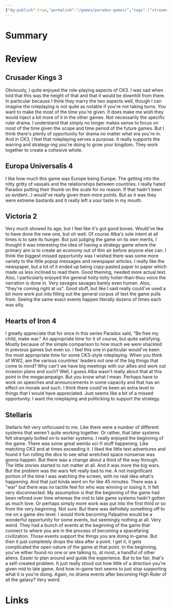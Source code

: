 ```yaml
---
{"dg-publish":true,"permalink":"/games/paradox-games/","tags":["streamed","games"],"created":"2024-05-13","updated":"2024-10-29"}
---
```



# Summary

# Review

## Crusader Kings 3

Obviously, I quite enjoyed the role-playing aspects of CK3. I was sad when told that this was the height of that and that it would be downhill from there. In particular because I think they marry the two aspects well, though I can imagine the roleplaying is not quite as notable if you're not taking turns. You want to make the most of the time you're given. It does make me wish they would inject a bit more of it in the other games. Not necessarily the specific ruler drama. I understand that simply no longer makes sense to focus on most of the time given the scope and time period of the future games. But I think there's plenty of opportunity for drama no matter what era you're in. And in CK3, I feel that roleplaying serves a purpose. It really supports the warring and strategy-ing you're doing to grow your kingdom. They work together to create a cohesive whole.

## Europa Universalis 4

I like how much this game was Europe being Europe. The getting into the nitty gritty of vassals and the relationships between countries. I really hated Paradox putting their thumb on the scale for no reason. If that hadn't been so evident...I would've really given them more points. But as it was they were extreme bastards and it really left a sour taste in my mouth.

## Victoria 2

Very much showed its age, but I feel like it's got good bones. Would've like to have done the new one, but oh well. Of course Alba's sole intent at all times is to sate its hunger. But just judging the game on its own merits, I thought it was interesting the idea of having a strategy game where the primary aim is to create an economy out of thin air before anyone else can. I think the biggest missed opportunity was I wished there was some more variety to the little popup messages and newspaper articles. I really like the newspaper, but a lot of it ended up being copy-pasted paper to paper which made us less inclined to read them. Good theming, needed more actual text. Also, I particularly enjoyed the general hoity-toity holier-than-thou voice the narration is done in. Very savages savages barely even human. Also, "they're coming right at us". Good stuff, but like I said really could've used a bit more work put into filling out the general corpus of text the game pulls from. Seeing the same exact events happen literally dozens of times each was silly.

## Hearts of Iron 4

I greatly appreciate that for once in this series Paradox said, "Be free my child, make war." An appropriate time for it of course, but quite satisfying. Mostly because of the simple comparison to how much we were shackled in previous games but even so. I feel this one in particular would've been the most appropriate time for some CK3-style roleplaying. When you think of WW2, are the various countries' leaders not one of the big things that come to mind? Why can't we have big meetings with our allies and work out invasion plans and such? Well, I guess Alba wasn't really about that at this point in the megacampaign. But you know what I mean. Perhaps have to work on speeches and announcements in some capacity and that has an effect on morale and such. I think there could've been an extra level to things that I would have appreciated. Just seems like a bit of a missed opportunity. I want the roleplaying and politicking to support the strategy.

## Stellaris

Stellaris felt very unfocused to me. Like there were a number of different systems that weren't quite working together. Or rather, that later systems felt strangely bolted on to earlier systems. I really enjoyed the beginning of the game. There was some great weirdo sci-fi stuff happening. Like matching CK3 and at times exceeding it. I liked the little text adventures and found it fun rolling the dice to see what wretched space nonsense was gonna happen. But there was a change about a third of the way through. The little stories started to not matter at all. And it was more the big wars. But the problem was the wars felt really bad to me. A not insignificant portion of the time I was watching the screen, with no real idea what's happening. And that just kinda went on for like 45 minutes. There was a "war" but there was no tactile feel for who was winning or losing it. It felt very disconnected. My assumption is that the beginning of the game had been refined over time whereas the mid to late game systems hadn't gotten as much love. Or perhaps simply more work was put into the first third or so from the very beginning. Not sure. But there was definitely something off to me on a game dev level. I would think becoming Palpatine would be a wonderful opportunity for some events, but seemingly nothing at all. Very weird. They had a bunch of events at the beginning of the game that connect to where you are in the process of becoming a spacefaring civilization. Those events support the things you are doing in-game. But then it just completely drops the idea after a point. I get it, it gets complicated the open nature of the game at that point. In the beginning, you've either found no one or are talking to, at most, a handful of other aliens. Easier to plan around and guide the experience. But to be fair, that's a self-created problem. It just really stood out how little of a direction you're given mid to late game. And how in-game text seems to just stop supporting what it is you're doing. Again, no drama events after becoming High Ruler of all the galaxy? Very weird.

# Links
